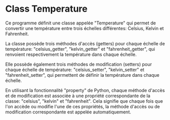 # Class Temperature
 
Ce programme définit une classe appelée "Temperature" qui permet de convertir une température entre trois échelles différentes: Celsius, Kelvin et Fahrenheit.

La classe possède trois méthodes d'accès (getters) pour chaque échelle de température: "celsius_getter", "kelvin_getter" et "fahrenheit_getter", qui renvoient respectivement la température dans chaque échelle.

Elle possède également trois méthodes de modification (setters) pour chaque échelle de température: "celsius_setter", "kelvin_setter" et "fahrenheit_setter", qui permettent de définir la température dans chaque échelle.

En utilisant la fonctionnalité "property" de Python, chaque méthode d'accès et de modification est associée à une propriété correspondante de la classe: "celsius", "kelvin" et "fahrenheit". Cela signifie que chaque fois que l'on accède ou modifie l'une de ces propriétés, la méthode d'accès ou de modification correspondante est appelée automatiquement.
